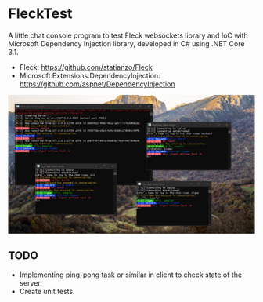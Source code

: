 # FleckTest
A little chat console program to test Fleck websockets library and IoC with Microsoft Dependency Injection library, developed in C# using .NET Core 3.1.

* Fleck: https://github.com/statianzo/Fleck
* Microsoft.Extensions.DependencyInjection: https://github.com/aspnet/DependencyInjection

![FleckTest.jpg](https://github.com/VisualStudioEX3/FleckTest/blob/master/FleckTest.jpg)

## TODO
* Implementing ping-pong task or similar in client to check state of the server.
* Create unit tests.
